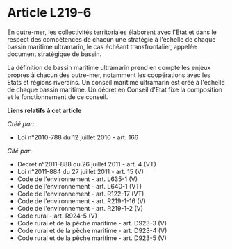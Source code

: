 # Article L219-6

En outre-mer, les collectivités territoriales élaborent avec l'Etat et dans le respect des compétences de chacun une
stratégie à l'échelle de chaque bassin maritime ultramarin, le cas échéant transfrontalier, appelée document stratégique de
bassin. 

La définition de bassin maritime ultramarin prend en compte les enjeux propres à chacun des outre-mer, notamment les
coopérations avec les Etats et régions riverains. Un conseil maritime ultramarin est créé à l'échelle de chaque bassin
maritime. Un décret en Conseil d'Etat fixe la composition et le fonctionnement de ce conseil.

**Liens relatifs à cet article**

_Créé par_:

  - Loi n°2010-788 du 12 juillet 2010 - art. 166

_Cité par_:

  - Décret n°2011-888 du 26 juillet 2011 - art. 4 (VT)
  - Loi n°2011-884 du 27 juillet 2011 - art. 15 (V)
  - Code de l'environnement - art. L635-1 (V)
  - Code de l'environnement - art. L640-1 (VT)
  - Code de l'environnement - art. R122-17 (VT)
  - Code de l'environnement - art. R219-1-16 (V)
  - Code de l'environnement - art. R219-1-2 (V)
  - Code rural - art. R924-5 (V)
  - Code rural et de la pêche maritime - art. D923-3 (V)
  - Code rural et de la pêche maritime - art. D923-4 (V)
  - Code rural et de la pêche maritime - art. D923-5 (V)
